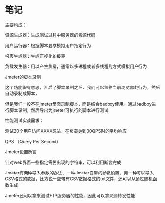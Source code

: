 # 笔记

主要构成：

资源生成器：生成测试过程中服务器的资源代码

用户运行器：根据脚本要求模拟用户指定行为

报表生成器：生成可视化的报表

负载发生器：用以产生负载，通常以多进程或者多线程的方式模拟用户行为



Jmeter的脚本录制

这个功能很有意思，开启了脚本录制之后，我们可以监控当前浏览器的行为，然后自动录制成脚本，

但是我们一般不在jmeter里面录制脚本，而是结合badboy使用。通过badboy进行脚本录制，然后导出为jmeter可执行的脚本进行测试



性能测试实战需求：

测试20个用户访问XXXX网站，在负载达到30QPS时的平均响应

QPS （Query Per Second）

Jmeter设置断言

针对web界面一些指定需要出现的字符串，可以利用断言完成

Jmeter有两种导入参数的办法，一种Jmeter自带的参数设置，另一种可以导入CSV格式的数据，比方说一些带有CSV数据格式的txt文件，还可以从通过随机函数生成

Jmeter还可以拿来测试FTP服务器的性能，因此可以拿来测转发性能



